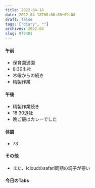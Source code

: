 ```yaml
---
title: 2022-04-18
date: 2022-04-18T00:00:00+09:00
draft: false
tags: ["diary", ""]
archives: 2022-04
slug: 979401
---
```

#### 午前
- 保育園通園
- 8:30出社
- 木曜からの続き
- 精製作業
#### 午後
- 精製作業続き
- 18:30退社
- 晩ご飯はカレーでした
#### 体調
- 73
#### その他
- また、icloudのsafari同期の調子が悪い
#### 今日のTabs